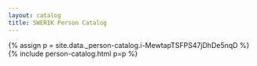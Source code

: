 ```yaml
---
layout: catalog
title: SWERIK Person Catalog
---
```

{% assign p = site.data._person-catalog.i-MewtapTSFPS47jDhDe5nqD %}
{% include person-catalog.html p=p %}

